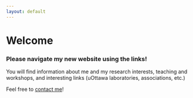 ```yaml
---
layout: default
---
```


# Welcome

### Please navigate my new website using the links!

You will find information about me and my research interests, teaching and workshops, and interesting links (uOttawa laboratories, associations, etc.)

Feel free to [contact me](mailto:fdesm014@uottawa.ca)!


